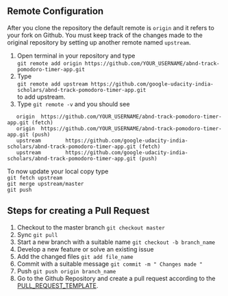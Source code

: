 ## Remote Configuration
After you clone the repository the default remote is `origin` and it refers to your fork on Github. You must keep track of the changes made to the original repository by setting up another remote named `upstream`.

1. Open terminal in your repository and type <br>`git remote add origin https://github.com/YOUR_USERNAME/abnd-track-pomodoro-timer-app.git`
2. Type <br>` git remote add upstream https://github.com/google-udacity-india-scholars/abnd-track-pomodoro-timer-app.git `<br>to add upstream.
3. Type ` git remote -v ` and you should see <br>
```
   origin  https://github.com/YOUR_USERNAME/abnd-track-pomodoro-timer-app.git (fetch)
   origin  https://github.com/YOUR_USERNAME/abnd-track-pomodoro-timer-app.git (push) 
   upstream        https://github.com/google-udacity-india-scholars/abnd-track-pomodoro-timer-app.git (fetch)
   upstream        https://github.com/google-udacity-india-scholars/abnd-track-pomodoro-timer-app.git (push)
```

To now update your local copy type <br> `git fetch upstream` <br> `git merge upstream/master` <br> `git push`

## Steps for creating a Pull Request

1. Checkout to the master branch `git checkout master`
2. Sync `git pull`
3. Start a new branch with a suitable name `git checkout -b branch_name`
4. Develop a new feature or solve an existing issue 
5. Add the changed files `git add file_name`
6. Commit with a suitable message `git commit -m " Changes made "`
7. Push `git push origin branch_name`
8. Go to the Github Repository and create a pull request according to the [PULL_REQUEST_TEMPLATE](https://github.com/google-udacity-india-scholars/abnd-track-pomodoro-timer-app/blob/master/.github/pull_request_template.md).
